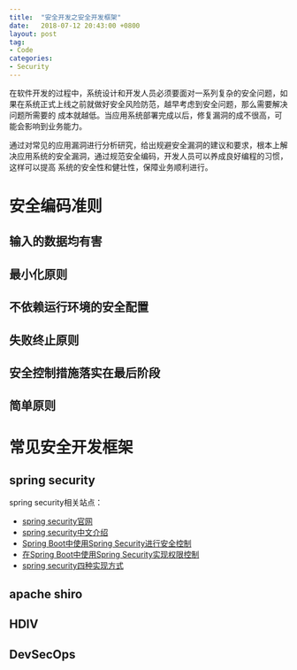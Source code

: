 ```yaml
---
title:	"安全开发之安全开发框架"
date:	2018-07-12 20:43:00 +0800
layout: post
tag: 
- Code
categories:
- Security
---
```


在软件开发的过程中，系统设计和开发人员必须要面对一系列复杂的安全问题，如果在系统正式上线之前就做好安全风险防范，越早考虑到安全问题，那么需要解决问题所需要的
成本就越低。当应用系统部署完成以后，修复漏洞的成不很高，可能会影响到业务能力。

通过对常见的应用漏洞进行分析研究，给出规避安全漏洞的建议和要求，根本上解决应用系统的安全漏洞，通过规范安全编码，开发人员可以养成良好编程的习惯，这样可以提高
系统的安全性和健壮性，保障业务顺利进行。

# 安全编码准则
## 输入的数据均有害
## 最小化原则
## 不依赖运行环境的安全配置
## 失败终止原则
## 安全控制措施落实在最后阶段
## 简单原则

# 常见安全开发框架
## spring security
spring security相关站点：

- [spring security官网](https://spring.io/projects/spring-security)
- [spring security中文介绍](https://vincentmi.gitbooks.io/spring-security--reference-zh/content/1_introduction.html) 
- [Spring Boot中使用Spring Security进行安全控制](http://blog.didispace.com/springbootsecurity/)
- [在Spring Boot中使用Spring Security实现权限控制](https://blog.csdn.net/u012702547/article/details/54319508)
- [spring security四种实现方式](https://blog.csdn.net/bao19901210/article/details/52574340)

## apache shiro
## HDIV
## DevSecOps
